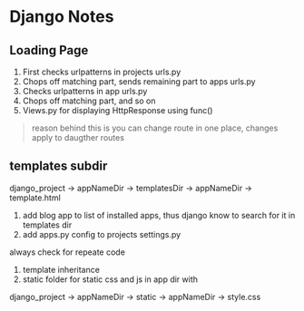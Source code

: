# Django Notes

## Loading Page

1. First checks urlpatterns in projects urls.py
2. Chops off matching part, sends remaining part to apps urls.py
3. Checks urlpatterns in app urls.py
4. Chops off matching part, and so on
5. Views.py for displaying HttpResponse using func()

> reason behind this is you can change route in one place, changes apply to daugther routes

## templates subdir

django_project -> appNameDir -> templatesDir -> appNameDir -> template.html

1. add blog app to list of installed apps, thus django know to search for it in templates dir
2. add apps.py config to projects settings.py

always check for repeate code

1. template inheritance
2. static folder for static css and js in app dir with

django_project -> appNameDir -> static -> appNameDir -> style.css
